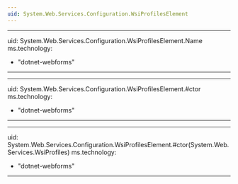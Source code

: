 ```yaml
---
uid: System.Web.Services.Configuration.WsiProfilesElement
---
```


---
uid: System.Web.Services.Configuration.WsiProfilesElement.Name
ms.technology: 
  - "dotnet-webforms"
---

---
uid: System.Web.Services.Configuration.WsiProfilesElement.#ctor
ms.technology: 
  - "dotnet-webforms"
---

---
uid: System.Web.Services.Configuration.WsiProfilesElement.#ctor(System.Web.Services.WsiProfiles)
ms.technology: 
  - "dotnet-webforms"
---
